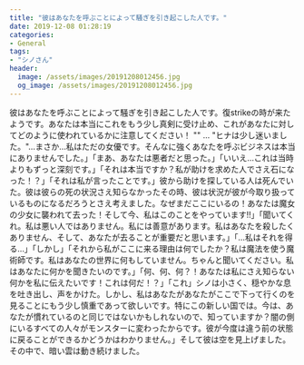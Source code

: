 ```yaml
---
title: "彼はあなたを呼ぶことによって騒ぎを引き起こした人です。"
date: 2019-12-08 01:28:19
categories:
- General
tags:
- "シノさん"
header:
  image: /assets/images/20191208012456.jpg
  og_image: /assets/images/20191208012456.jpg
---
```


彼はあなたを呼ぶことによって騒ぎを引き起こした人です。復strikeの時が来たようです。あなたは本当にこれをもう少し真剣に受け止め、これがあなたに対してどのように使われているかに注意してください！ &quot;&quot; ... &quot;ヒナは少し迷いました。&quot;…まさか…私はただの女優です。そんなに強くあなたを呼ぶビジネスは本当にありませんでした。」「まあ、あなたは悪者だと思った。」「いいえ…これは当時よりもずっと深刻です。」「それは本当ですか？私が助けを求めた人でさえ石になった！？」「それは私が言ったことです。」彼から助けを探している人は死んでいた。彼は彼らの死の状況さえ知らなかったその時、彼は状況が彼が今取り扱っているものになるだろうとさえ考えました。なぜまだここにいるの！あなたは魔女の少女に襲われて去った！そして今、私はこのことをやっています!!」「聞いてくれ。私は悪い人ではありません。私には善意があります。私はあなたを殺したくありません、そして、あなたが去ることが重要だと思います。」「…私はそれを得る…」「しかし」「それから私がここに来る理由は何でしたか？私は魔法を使う魔術師です。私はあなたの世界に何もしていません。ちゃんと聞いてください。私はあなたに何かを聞きたいのです。」「何、何、何？！あなたは私にさえ知らない何かを私に伝えたいです！これは何だ！？」「これ」シノは小さく、穏やかな息を吐き出し、声をかけた。しかし、私はあなたがあなたがここで下って行くのを見ることにもう少し慎重であって欲しいです。特にこの新しい国では。今は、あなたが慣れているのと同じではないかもしれないので、知っていますか？闇の側にいるすべての人々がモンスターに変わったからです。彼が今度は違う前の状態に戻ることができるかどうかはわかりません。」そして彼は空を見上げました。その中で、暗い雲は動き続けました。
